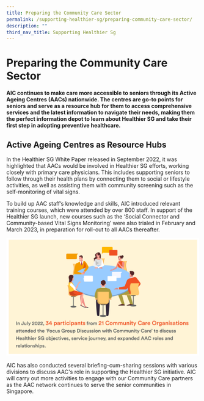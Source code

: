 ```yaml
---
title: Preparing the Community Care Sector
permalink: /supporting-healthier-sg/preparing-community-care-sector/
description: ""
third_nav_title: Supporting Healthier Sg
---
```

# Preparing the Community Care Sector
**AIC continues to make care more accessible to seniors through its Active Ageing Centres (AACs) nationwide. The centres are go-to points for seniors and serve as a resource hub for them to access comprehensive services and the latest information to navigate their needs, making them the perfect information depot to learn about Healthier SG and take their first step in adopting preventive healthcare.**

## Active Ageing Centres as Resource Hubs  
In the Healthier SG White Paper released in September 2022, it was highlighted that AACs would be involved in Healthier SG efforts, working closely with primary care physicians. This includes supporting seniors to follow through their health plans by connecting them to social or lifestyle activities, as well as assisting them with community screening such as the self-monitoring of vital signs.

To build up AAC staff’s knowledge and skills, AIC introduced relevant training courses, which were attended by over 800 staff. In support of the Healthier SG launch, new courses such as the ‘Social Connector and Community-based Vital Signs Monitoring’ were also trialed in February and March 2023, in preparation for roll-out to all AACs thereafter.

![](/images/preparing-ccs-image1.png)

AIC has also conducted several briefing-cum-sharing sessions with various divisions to discuss AAC's role in supporting the Healthier SG initiative. AIC will carry out more activities to engage with our Community Care partners as the AAC network continues to serve the senior communities in Singapore.